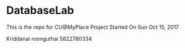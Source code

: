 # DatabaseLab

This is the repo for CU@MyPlace Project
Started On Sun Oct 15, 2017

Kriddanai roonguthai 5822780334

